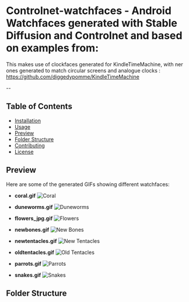 # Controlnet-watchfaces - Android Watchfaces generated with Stable Diffusion and Controlnet and based on examples from:


This makes use of clockfaces generated for KindleTimeMachine, with ner ones generated to match circular screens and analogue clocks : https://github.com/diggedypomme/KindleTimeMachine

--
 
## Table of Contents

- [Installation](#installation)
- [Usage](#usage)
- [Preview](#preview)
- [Folder Structure](#folder-structure)
- [Contributing](#contributing)
- [License](#license)



## Preview

Here are some of the generated GIFs showing different watchfaces:

- **coral.gif**
    ![Coral](./gifs/coral.gif)

- **duneworms.gif**
    ![Duneworms](./gifs/duneworms.gif)

- **flowers_jpg.gif**
    ![Flowers](./gifs/flowers_jpg.gif)

- **newbones.gif**
    ![New Bones](./gifs/newbones.gif)

- **newtentacles.gif**
    ![New Tentacles](./gifs/newtentacles.gif)

- **oldtentacles.gif**
    ![Old Tentacles](./gifs/oldtentacles.gif)

- **parrots.gif**
    ![Parrots](./gifs/parrots.gif)

- **snakes.gif**
    ![Snakes](./gifs/snakes.gif)

## Folder Structure

